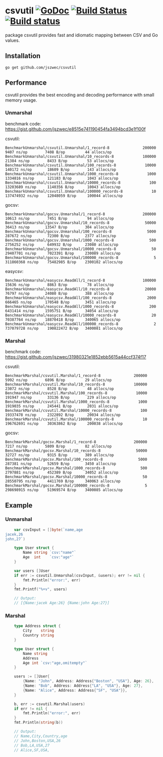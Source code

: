 csvutil [![GoDoc](https://godoc.org/github.com/jszwec/csvutil?status.svg)](http://godoc.org/github.com/jszwec/csvutil) [![Build Status](https://travis-ci.org/jszwec/csvutil.svg?branch=master)](https://travis-ci.org/jszwec/csvutil) [![Build status](https://ci.appveyor.com/api/projects/status/eiyx0htjrieoo821/branch/master?svg=true)](https://ci.appveyor.com/project/jszwec/csvutil/branch/master)
=================

package csvutil provides fast and idiomatic mapping between CSV and Go values.

Installation
------------

    go get github.com/jszwec/csvutil

Performance
------------

csvutil provides the best encoding and decoding performance with small memory usage.

### Unmarshal ###

benchmark code: https://gist.github.com/jszwec/e8515e741190454fa3494bcd3e1f100f

csvutil:
```
BenchmarkUnmarshal/csvutil.Unmarshal/1_record-8         	  200000	      9407 ns/op	    7408 B/op	      44 allocs/op
BenchmarkUnmarshal/csvutil.Unmarshal/10_records-8       	  100000	     21384 ns/op	    8433 B/op	      53 allocs/op
BenchmarkUnmarshal/csvutil.Unmarshal/100_records-8      	   10000	    140172 ns/op	   18609 B/op	     143 allocs/op
BenchmarkUnmarshal/csvutil.Unmarshal/1000_records-8     	    1000	   1334816 ns/op	  121183 B/op	    1043 allocs/op
BenchmarkUnmarshal/csvutil.Unmarshal/10000_records-8    	     100	  13203689 ns/op	 1140356 B/op	   10043 allocs/op
BenchmarkUnmarshal/csvutil.Unmarshal/100000_records-8   	      10	 137474932 ns/op	12048059 B/op	  100044 allocs/op
```

gocsv:
```
BenchmarkUnmarshal/gocsv.Unmarshal/1_record-8           	  200000	     10613 ns/op	    7451 B/op	      94 allocs/op
BenchmarkUnmarshal/gocsv.Unmarshal/10_records-8         	   50000	     36413 ns/op	   13547 B/op	     304 allocs/op
BenchmarkUnmarshal/gocsv.Unmarshal/100_records-8        	    5000	    287672 ns/op	   72300 B/op	    2377 allocs/op
BenchmarkUnmarshal/gocsv.Unmarshal/1000_records-8       	     500	   2756252 ns/op	  649932 B/op	   23080 allocs/op
BenchmarkUnmarshal/gocsv.Unmarshal/10000_records-8      	      50	  29407701 ns/op	 7023391 B/op	  230089 allocs/op
BenchmarkUnmarshal/gocsv.Unmarshal/100000_records-8     	       5	 311860368 ns/op	75482985 B/op	 2300102 allocs/op
```

easycsv:
```
BenchmarkUnmarshal/easycsv.ReadAll/1_record-8           	  100000	     15636 ns/op	    8863 B/op	      78 allocs/op
BenchmarkUnmarshal/easycsv.ReadAll/10_records-8         	   20000	     76797 ns/op	   24080 B/op	     388 allocs/op
BenchmarkUnmarshal/easycsv.ReadAll/100_records-8        	    2000	    666465 ns/op	  170548 B/op	    3451 allocs/op
BenchmarkUnmarshal/easycsv.ReadAll/1000_records-8       	     200	   6431414 ns/op	 1595751 B/op	   34054 allocs/op
BenchmarkUnmarshal/easycsv.ReadAll/10000_records-8      	      20	  70387764 ns/op	18870418 B/op	  340065 allocs/op
BenchmarkUnmarshal/easycsv.ReadAll/100000_records-8     	       2	 737079728 ns/op	190822472 B/op	 3400081 allocs/op
```

### Marshal ###

benchmark code: https://gist.github.com/jszwec/31980321e1852ebb5615a44ccf374f17

csvutil:
```
BenchmarkMarshal/csvutil.Marshal/1_record-8         	  200000	      5992 ns/op	    6896 B/op	      29 allocs/op
BenchmarkMarshal/csvutil.Marshal/10_records-8       	  100000	     23072 ns/op	    8528 B/op	      48 allocs/op
BenchmarkMarshal/csvutil.Marshal/100_records-8      	   10000	    191947 ns/op	   33136 B/op	     229 allocs/op
BenchmarkMarshal/csvutil.Marshal/1000_records-8     	    1000	   1919035 ns/op	  245441 B/op	    2031 allocs/op
BenchmarkMarshal/csvutil.Marshal/10000_records-8    	     100	  19337478 ns/op	 2322892 B/op	   20034 allocs/op
BenchmarkMarshal/csvutil.Marshal/100000_records-8   	      10	 196762691 ns/op	30363862 B/op	  200038 allocs/op
```

gocsv:
```
BenchmarkMarshal/gocsv.Marshal/1_record-8           	  200000	      7217 ns/op	    5809 B/op	      82 allocs/op
BenchmarkMarshal/gocsv.Marshal/10_records-8         	   50000	     32727 ns/op	    9315 B/op	     389 allocs/op
BenchmarkMarshal/gocsv.Marshal/100_records-8        	    5000	    287381 ns/op	   52659 B/op	    3450 allocs/op
BenchmarkMarshal/gocsv.Marshal/1000_records-8       	     500	   2797881 ns/op	  452389 B/op	   34052 allocs/op
BenchmarkMarshal/gocsv.Marshal/10000_records-8      	      50	  28550795 ns/op	 4411769 B/op	  340063 allocs/op
BenchmarkMarshal/gocsv.Marshal/100000_records-8     	       5	 298698915 ns/op	51969574 B/op	 3400085 allocs/op
```

Example
--------

### Unmarshal ###

```go
	var csvInput = []byte(`name,age
jacek,26
john,27`)

	type User struct {
		Name string `csv:"name"`
		Age  int    `csv:"age"`
	}

	var users []User
	if err := csvutil.Unmarshal(csvInput, &users); err != nil {
		fmt.Println("error:", err)
	}
	fmt.Printf("%+v", users)

	// Output:
	// [{Name:jacek Age:26} {Name:john Age:27}]	
```

### Marshal ###

```go
	type Address struct {
		City    string
		Country string
	}

	type User struct {
		Name string
		Address
		Age int `csv:"age,omitempty"`
	}

	users := []User{
		{Name: "John", Address: Address{"Boston", "USA"}, Age: 26},
		{Name: "Bob", Address: Address{"LA", "USA"}, Age: 27},
		{Name: "Alice", Address: Address{"SF", "USA"}},
	}

	b, err := csvutil.Marshal(users)
	if err != nil {
		fmt.Println("error:", err)
	}
	fmt.Println(string(b))

	// Output:
	// Name,City,Country,age
	// John,Boston,USA,26
	// Bob,LA,USA,27
	// Alice,SF,USA,
```